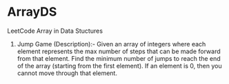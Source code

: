 # ArrayDS
LeetCode Array in Data Stuctures

1. Jump Game (Description):-
Given an array of integers where each element represents the max number of steps that can be made forward from that element. 
Find the minimum number of jumps to reach the end of the array (starting from the first element). 
If an element is 0, then you cannot move through that element.

